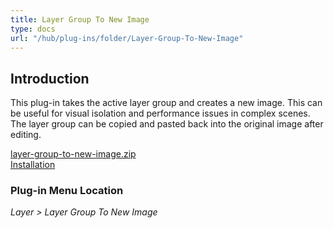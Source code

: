 ```yaml
---
title: Layer Group To New Image
type: docs
url: "/hub/plug-ins/folder/Layer-Group-To-New-Image"
---
```


## Introduction

This plug-in takes the active layer group and creates a new image. This can be useful for visual isolation and performance issues in complex scenes. The layer group can be copied and pasted back into the original image after editing.

[layer-group-to-new-image.zip](/funky/downloads/layer-group-to-new-image.zip)  
[Installation](https://script-fu.github.io/funky/hub/plug-ins/folder/#installation)  

### Plug-in Menu Location

_Layer > Layer Group To New Image_

